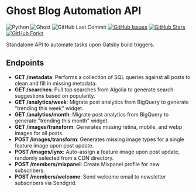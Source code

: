 # Ghost Blog Automation API

![Python](https://img.shields.io/badge/python-^3.8-blue.svg?longCache=true&style=flat-square&colorA=4c566a&colorB=5e81ac)
![Ghost](https://img.shields.io/badge/Ghost-^v3.0.0-lightgrey.svg?longCache=true&style=flat-square&logo=ghost&logoColor=white&colorB=656c82&colorA=4c566a)
![GitHub Last Commit](https://img.shields.io/github/last-commit/google/skia.svg?style=flat-square&colorA=4c566a&logo=GitHub&colorB=a3be8c)
[![GitHub Issues](https://img.shields.io/github/issues/toddbirchard/ghost-automation-api.svg?style=flat-square&colorA=4c566a&logo=GitHub&colorB=ebcb8b)](https://github.com/toddbirchard/ghost-automation-api/issues)
[![GitHub Stars](https://img.shields.io/github/stars/toddbirchard/ghost-automation-api.svg?style=flat-square&colorA=4c566a&logo=GitHub&colorB=ebcb8b)](https://github.com/toddbirchard/ghost-automation-api/stargazers)
[![GitHub Forks](https://img.shields.io/github/forks/toddbirchard/ghost-automation-api.svg?style=flat-square&colorA=4c566a&logo=GitHub&colorB=ebcb8b)](https://github.com/toddbirchard/ghost-automation-api/network)

Standalone API to automate tasks upon Gatsby build triggers.


## Endpoints

* **GET /metadata**: Performs a collection of SQL queries against all posts to clean and fill in missing metadata.
* **GET /searches**: Pull top searches from Algolia to generate search suggestions based on popularity.
* **GET /analytics/week**: Migrate post analytics from BigQuery to generate "trending this week" widget.
* **GET /analytics/month**: Migrate post analytics from BigQuery to generate "trending this month" widget.
* **GET /images/transform**: Generates missing retina, mobile, and webp images for all posts.
* **POST /images/transform**: Generates missing image types for a single feature image upon post update.
* **POST /images/lynx**: Auto-assign a feature image upon post update, randomly selected from a CDN directory.
* **POST /members/mixpanel**: Create Mixpanel profile for new subscribers.
* **POST /members/welcome**: Send welcome email to newsletter subscribers via Sendgrid.
